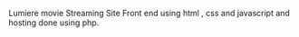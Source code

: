 Lumiere movie Streaming Site 
Front end using html , css and javascript and hosting done using php.
